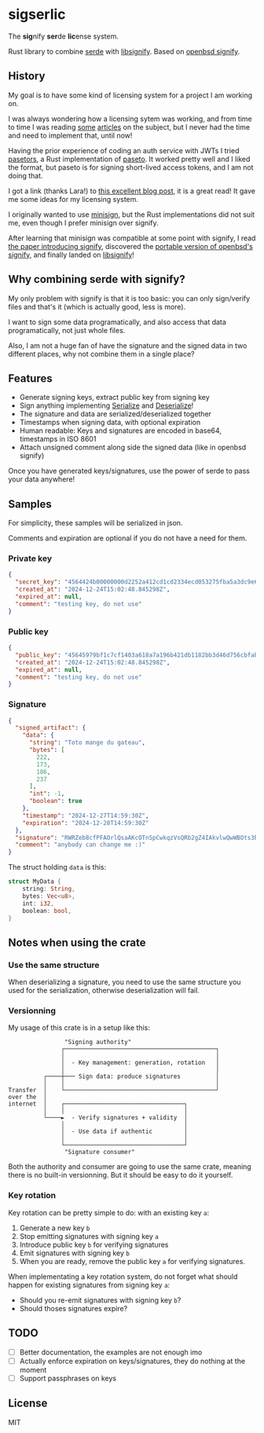 # sigserlic

The **sig**nify **ser**de **lic**ense system.

Rust library to combine [serde](https://serde.rs) with [libsignify](https://docs.rs/libsignify). Based on [openbsd signify](https://man.openbsd.org/signify).

## History

My goal is to have some kind of licensing system for a project I am working on.

I was always wondering how a licensing sytem was working, and from time to time I was reading [some](https://matradomski.com/posts/local_license_key_verification_theory/) [articles](https://keygen.sh/blog/how-to-generate-license-keys/) on the subject, but I never had the time and need to implement that, until now!

Having the prior experience of coding an auth service with JWTs I tried [pasetors](https://docs.rs/pasetors/), a Rust implementation of [paseto](https://paseto.io). It worked pretty well and I liked the format, but paseto is for signing short-lived access tokens, and I am not doing that.

I got a link (thanks Lara!) to [this excellent blog post](https://soatok.blog/2024/11/15/what-to-use-instead-of-pgp/), it is a great read! It gave me some ideas for my licensing system.

I originally wanted to use [minisign](https://jedisct1.github.io/minisign/), but the Rust implementations did not suit me, even though I prefer minisign over signify.

After learning that minisign was compatible at some point with signify, I read [the paper introducing signify](https://www.openbsd.org/papers/bsdcan-signify.html), discovered the [portable version of openbsd's signify](https://github.com/aperezdc/signify), and finally landed on [libsignify](https://docs.rs/libsignify)!

## Why combining serde with signify?

My only problem with signify is that it is too basic: you can only sign/verify files and that's it (which is actually good, less is more).

I want to sign some data programatically, and also access that data programatically, not just whole files.

Also, I am not a huge fan of have the signature and the signed data in two different places, why not combine them in a single place?

## Features

- Generate signing keys, extract public key from signing key
- Sign anything implementing [Serialize](https://serde.rs/impl-serialize.html) and [Deserialize](https://serde.rs/impl-deserialize.html)!
- The signature and data are serialized/deserialized together
- Timestamps when signing data, with optional expiration
- Human readable: Keys and signatures are encoded in base64, timestamps in ISO 8601
- Attach unsigned comment along side the signed data (like in openbsd signify)

Once you have generated keys/signatures, use the power of serde to pass your data anywhere!

## Samples

For simplicity, these samples will be serialized in json.

Comments and expiration are optional if you do not have a need for them.

### Private key

```json
{
  "secret_key": "4564424b00000000d2252a412cd1cd2334ecd053275fba5a3dc9e6afbf7996ea5979bf1c7cf1403aab59795c4502b51a422ae1de66e8a16424297cc6f29c4127d3e17f6e33d1bd50618a7a196b421db1182bb3d46d756cbfab54e254b7307e6cca5ad82c674e711b",
  "created_at": "2024-12-24T15:02:48.845298Z",
  "expired_at": null,
  "comment": "testing key, do not use"
}
```

### Public key

```json
{
  "public_key": "45645979bf1c7cf1403a618a7a196b421db1182bb3d46d756cbfab54e254b7307e6cca5ad82c674e711b",
  "created_at": "2024-12-24T15:02:48.845298Z",
  "expired_at": null,
  "comment": "testing key, do not use"
}
```

### Signature

```json
{
  "signed_artifact": {
    "data": {
      "string": "Toto mange du gateau",
      "bytes": [
        222,
        173,
        186,
        237
      ],
      "int": -1,
      "boolean": true
    },
    "timestamp": "2024-12-27T14:59:30Z",
    "expiration": "2024-12-28T14:59:30Z"
  },
  "signature": "RWRZeb8cfPFAOrlQsaAKcOTnSpCwkqzVsQRb2gZ4IAkvlwQwWBOts3bUbZ8+pNJHPuZXSEMuUPua+FuLkrpteTeh1DiGSoORUAg=",
  "comment": "anybody can change me :)"
}
```

The struct holding `data` is this:
```rust
struct MyData {
    string: String,
    bytes: Vec<u8>,
    int: i32,
    boolean: bool,
}
```

## Notes when using the crate

### Use the same structure

When deserializing a signature, you need to use the same structure you used for the serialization, otherwise deserialization will fail.

### Versionning

My usage of this crate is in a setup like this:

```
                "Signing authority"                         
               ┌───────────────────────────────────────────┐
               │                                           │
               │  - Key management: generation, rotation   │
               │                                           │
          ┌────┼─── Sign data: produce signatures          │
          │    │                                           │
Transfer  │    └───────────────────────────────────────────┘
over the  │                                                 
internet  │    ┌──────────────────────────────────┐         
          │    │                                  │         
          └────►  - Verify signatures + validity  │         
               │                                  │         
               │  - Use data if authentic         │         
               │                                  │         
               └──────────────────────────────────┘         
                "Signature consumer"
```

Both the authority and consumer are going to use the same crate, meaning there is no built-in versionning. But it should be easy to do it yourself.

### Key rotation

Key rotation can be pretty simple to do: with an existing key `a`:
1. Generate a new key `b`
2. Stop emitting signatures with signing key `a`
3. Introduce public key `b` for verifying signatures
4. Emit signatures with signing key `b`
5. When you are ready, remove the public key `a` for verifying signatures.

When implementating a key rotation system, do not forget what should happen for existing signatures from signing key `a`:
- Should you re-emit signatures with signing key `b`?
- Should thoses signatures expire?

## TODO

- [ ] Better documentation, the examples are not enough imo
- [ ] Actually enforce expiration on keys/signatures, they do nothing at the moment
- [ ] Support passphrases on keys

## License

MIT
